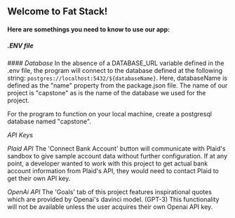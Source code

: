 ## Welcome to Fat Stack!

#### Here are somethings you need to know to use our app:

##### .ENV file

_*#### Database*_
In the absence of a DATABASE_URL variable defined in the .env file, the program will connect to the database defined at the following string: `postgres://localhost:5432/${databaseName}`. Here, databaseName is defined as the "name" property from the package.json file. The name of our project is "capstone" as is the name of the database we used for the project.

For the program to function on your local machine, create a postgresql database named "capstone".

_*API Keys*_

_Plaid API_
The 'Connect Bank Account' button will communicate with Plaid's sandbox to give sample account data without further configuration. If at any point, a developer wanted to work with this project to get actual bank account information from Plaid's API, they would need to contact Plaid to get their own API key.

_OpenAi API_
The 'Goals' tab of this project features inspirational quotes which are provided by Openai's davinci model. (GPT-3) This functionality will not be available unless the user acquires their own Openai API key.
